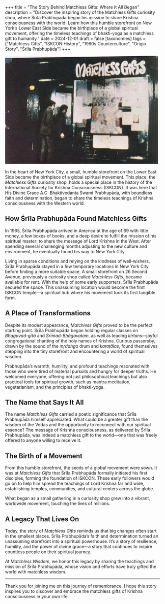 +++
title = "The Story Behind Matchless Gifts: Where It All Began"
description = "Discover the inspiring story of the Matchless Gifts curiosity shop, where Śrīla Prabhupāda began his mission to share Krishna consciousness with the world. Learn how this humble storefront on New York’s Lower East Side became the birthplace of a global spiritual movement, offering the timeless teachings of bhakti-yoga as a matchless gift to humanity."
date = 2024-12-01
draft = false
[taxonomies]
tags = ["Matchless Gifts", "ISKCON History", "1960s Counterculture", "Origin Story", "Śrīla Prabhupāda"]
+++

![Matchless Gifts Storefront](matchless_gifts.webp)

In the heart of New York City, a small, humble storefront on the Lower East Side became the birthplace of a global spiritual movement. This place, the *Matchless Gifts* curiosity shop, holds a special place in the history of the International Society for Krishna Consciousness (ISKCON). It was here that His Divine Grace A.C. Bhaktivedanta Swami Prabhupāda, with boundless faith and determination, began to share the timeless teachings of Krishna consciousness with the Western world.

## How Śrīla Prabhupāda Found Matchless Gifts

In 1965, Śrīla Prabhupāda arrived in America at the age of 69 with little money, a few boxes of books, and a deep desire to fulfill the mission of his spiritual master: to share the message of Lord Krishna in the West. After spending several challenging months adjusting to the new culture and environment, he eventually found his way to New York City.

Living in sparse conditions and relying on the kindness of well-wishers, Śrīla Prabhupāda stayed in a few temporary locations in New York City before finding a more suitable space. A small storefront on 26 Second Avenue, previously a curiosity shop called *Matchless Gifts*, became available for rent. With the help of some early supporters, Śrīla Prabhupāda secured the space. This unassuming location would become the first ISKCON temple—a spiritual hub where his movement took its first tangible form.

## A Place of Transformations

Despite its modest appearance, *Matchless Gifts* proved to be the perfect starting point. Śrīla Prabhupāda began holding regular classes on *Bhagavad-gītā* and *Śrīmad-Bhāgavatam*, as well as leading *kīrtans*—joyful congregational chanting of the holy names of Krishna. Curious passersby, drawn by the sound of the *mṛdaṅga* drum and *karatālas*, found themselves stepping into the tiny storefront and encountering a world of spiritual wisdom.

Prabhupāda’s warmth, humility, and profound teachings resonated with those who were tired of material pursuits and hungry for deeper truths. He welcomed everyone, offering not just philosophical teachings but also practical tools for spiritual growth, such as mantra meditation, vegetarianism, and the principles of bhakti-yoga.

## The Name that Says It All

The name *Matchless Gifts* carried a poetic significance that Śrīla Prabhupāda himself appreciated. What could be a greater gift than the wisdom of the Vedas and the opportunity to reconnect with our spiritual essence? The message of Krishna consciousness, as delivered by Śrīla Prabhupāda, was indeed a matchless gift to the world—one that was freely offered to anyone willing to receive it.

## The Birth of a Movement

From this humble storefront, the seeds of a global movement were sown. It was at *Matchless Gifts* that Śrīla Prabhupāda formally initiated his first disciples, forming the foundation of ISKCON. These early followers would go on to help him spread the teachings of Lord Krishna far and wide, establishing temples, communities, and cultural centers across the globe.

What began as a small gathering in a curiosity shop grew into a vibrant, worldwide movement, touching the lives of millions.

## A Legacy That Lives On

Today, the story of *Matchless Gifts* reminds us that big changes often start in the smallest places. Śrīla Prabhupāda’s faith and determination turned an unassuming storefront into a spiritual powerhouse. It’s a story of resilience, humility, and the power of divine grace—a story that continues to inspire countless people on their spiritual journey.

At *Matchless Wisdom*, we honor this legacy by sharing the teachings and mission of Śrīla Prabhupāda, whose vision and efforts have truly gifted the world with matchless wisdom.

---

Thank you for joining me on this journey of remembrance. I hope this story inspires you to discover and embrace the matchless gifts of Krishna consciousness in your own life.